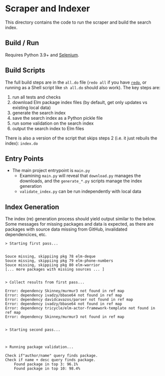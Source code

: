 # Scraper and Indexer

This directory contains the code to run the scraper and build the search index.

## Build / Run

Requires Python 3.9+ and [Selenium](https://selenium-python.readthedocs.io/).

## Build Scripts

The full build steps are in the `all.do` file (`redo all` if you have [`redo`](https://redo.readthedocs.io/en/latest/), or running as a Shell script like `sh all.do` should also work). The key steps are:

1. run all tests and checks
2. download Elm package index files (by default, get only updates vs existing local data)
3. generate the search index
4. save the search index as a Python pickle file
5. run some validation on the search index
6. output the search index to Elm files

There is also a version of the script that skips steps 2 (i.e. it just rebuils the index): `index.do`

## Entry Points

- The main project entrypoint is `main.py`
  - Examining `main.py` will reveal that `download.py` manages the downloads, and the `generate_*.py` scripts manage the index generation
  - `validate_index.py` can be run independently with local data 


## Index Generation

The index (re) generation process should yield output similar to the below. Some messages for missing packages and data is expected, as there are packages with source data missing from GitHub, invalidated dependencices, etc.

```shell
> Starting first pass...


Souce missing, skippiing pkg 78 elm-deque
Souce missing, skippiing pkg 79 elm-phone-numbers
Souce missing, skippiing pkg 80 elm-warrior
[... more packages with missing sources ... ]


> Collect results from first pass...

Error: dependency Skinney/murmur3 not found in ref map
Error: dependency ivadzy/bbase64 not found in ref map
Error: dependency davidcavazos/parser not found in ref map
Error: dependency ivadzy/bbase64 not found in ref map
Error: dependency tricycle/elm-actor-framework-template not found in ref map
Error: dependency Skinney/murmur3 not found in ref map


> Starting second pass...



> Running package validation...

Check if"author/name" query finds package.
Check if name + desc query finds package.
	Found package in top 3: 96.1%
	Found package in top 10: 98.4%
```
